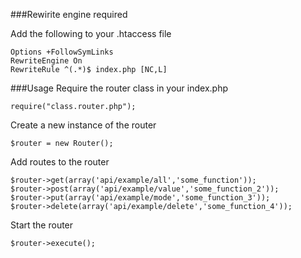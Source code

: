 

###Rewirite engine required

Add the following to your .htaccess file
```
Options +FollowSymLinks
RewriteEngine On
RewriteRule ^(.*)$ index.php [NC,L]
```

###Usage
Require the router class in your index.php
```
require("class.router.php");
```

Create a new instance of the router
```
$router = new Router();
```

Add routes to the router
```
$router->get(array('api/example/all','some_function'));
$router->post(array('api/example/value','some_function_2'));
$router->put(array('api/example/mode','some_function_3'));
$router->delete(array('api/example/delete','some_function_4'));
```

Start the router
```
$router->execute();
```